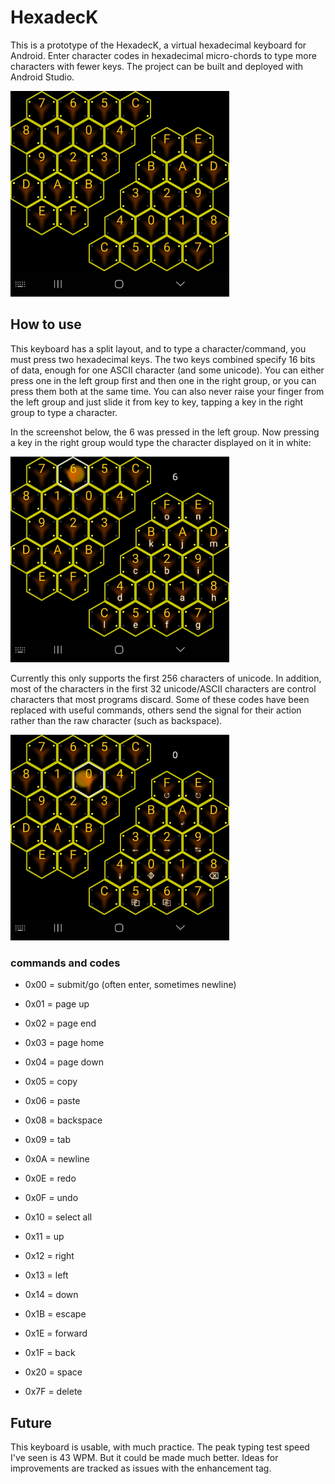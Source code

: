 # HexadecK

This is a prototype of the HexadecK, a virtual hexadecimal keyboard for Android. Enter character
codes in hexadecimal micro-chords to type more characters with fewer keys. The project can be built
and deployed with Android Studio.

<img src="images/screenshot-home-1.jpg" width="350" alt="preview screenshot"/>


## How to use

This keyboard has a split layout, and to type a character/command, you must press two 
hexadecimal keys. The two keys combined specify 16 bits of data, enough for one ASCII character 
(and some unicode). You can either press one in the left group first and then one in the right
group, or you can press them both at the same time. You can also never raise your finger from the
left group and just slide it from key to key, tapping a key in the right group to type a character.

In the screenshot below, the 6 was pressed in the left group. Now pressing a key in the right 
group would type the character displayed on it in white:

<img src="images/screenshot-0x6_-1.jpg" width="350" alt="second preview screenshot"/>

Currently this only supports the first 256 characters of unicode. In addition, most of the 
characters in the first 32 unicode/ASCII characters are control characters that most programs 
discard. Some of these codes have been replaced with useful commands, others send the signal for 
their action rather than the raw character (such as backspace).

<img src="images/screenshot-0x0_-1.jpg" width="350" alt="second preview screenshot"/>

### commands and codes
- 0x00 = submit/go (often enter, sometimes newline)
- 0x01 = page up
- 0x02 = page end
- 0x03 = page home
- 0x04 = page down
- 0x05 = copy
- 0x06 = paste
- 0x08 = backspace
- 0x09 = tab
- 0x0A = newline
- 0x0E = redo
- 0x0F = undo

- 0x10 = select all
- 0x11 = up
- 0x12 = right
- 0x13 = left
- 0x14 = down
- 0x1B = escape
- 0x1E = forward
- 0x1F = back

- 0x20 = space
- 0x7F = delete
 
## Future

This keyboard is usable, with much practice. The peak typing test speed I've seen is 43 WPM. But it 
could be made much better. Ideas for improvements are tracked as issues with the enhancement tag.
